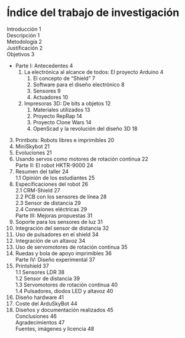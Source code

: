 Índice del trabajo de investigación  
=====  
Introducción	1  
Descripción	1  
Metodología	2  
Justificación	2  
Objetivos	3  
* Parte I: Antecedentes	4  
    1. La electrónica al alcance de todos: El proyecto Arduino	4  
        1. El concepto de “Shield”	7  
        2. Software para el diseño electrónico	8  
        3. Sensores	9  
        4. Actuadores	10  
    2. Impresoras 3D: De bits a objetos	12  
        1. Materiales utilizados	13  
        2. Proyecto RepRap	14  
        3. Proyecto Clone Wars	14  
        4. OpenScad y la revolución del diseño 3D	18  
3. Printbots: Robots libres e imprimibles	20  
 1. MiniSkybot	21  
 2. Evoluciones	21  
 3. Usando servos como motores de rotación continua	22  
Parte II: El robot HKTR-9000	24  
1. Resumen del taller	24  
 1.1 Opinión de los estudiantes	25  
2. Especificaciones del robot	26  
 2.1 CRM-Shield	27  
 2.2 PCB con los sensores de línea	28  
 2.3 Sensor de distancia	29  
 2.4 Conexiones eléctricas	29  
Parte III: Mejoras propuestas	31  
 1. Soporte para los sensores de luz	31  
 2. Integración del sensor de distancia	32  
 3. Uso de pulsadores en el shield	34  
 4. Integración de un altavoz	34  
 5. Uso de servomotores de rotación continua	35  
 6. Ruedas y bola de apoyo imprimibles	36  
Parte IV: Diseño experimental	37  
1. Printshield	37  
1.1 Sensores LDR	38  
1.2 Sensor de distancia	39  
1.3 Servomotores de rotación continua	40  
1.4 Pulsadores, diodos LED y altavoz	40  
2. Diseño hardware	41  
3. Coste del ArduSkyBot	44  
4. Diseños y documentación realizados	45  
Conclusiones	46  
Agradecimientos	47  
Fuentes, imágenes y licencia	48  


